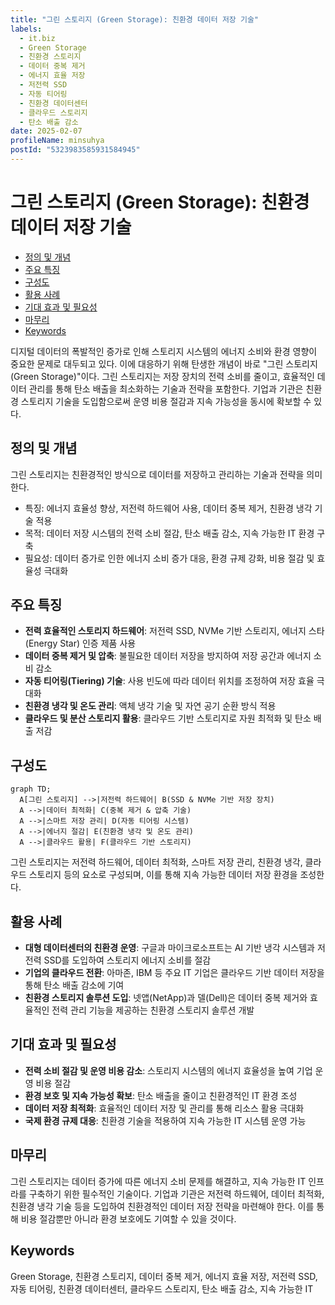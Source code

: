 ```yaml
---
title: "그린 스토리지 (Green Storage): 친환경 데이터 저장 기술"
labels:
  - it.biz
  - Green Storage
  - 친환경 스토리지
  - 데이터 중복 제거
  - 에너지 효율 저장
  - 저전력 SSD
  - 자동 티어링
  - 친환경 데이터센터
  - 클라우드 스토리지
  - 탄소 배출 감소
date: 2025-02-07
profileName: minsuhya
postId: "5323983585931584945"
---
```


# 그린 스토리지 (Green Storage): 친환경 데이터 저장 기술

<!-- mtoc-start -->

- [정의 및 개념](#정의-및-개념)
- [주요 특징](#주요-특징)
- [구성도](#구성도)
- [활용 사례](#활용-사례)
- [기대 효과 및 필요성](#기대-효과-및-필요성)
- [마무리](#마무리)
- [Keywords](#keywords)

<!-- mtoc-end -->

디지털 데이터의 폭발적인 증가로 인해 스토리지 시스템의 에너지 소비와 환경 영향이 중요한 문제로 대두되고 있다. 이에 대응하기 위해 탄생한 개념이 바로 "그린 스토리지(Green Storage)"이다. 그린 스토리지는 저장 장치의 전력 소비를 줄이고, 효율적인 데이터 관리를 통해 탄소 배출을 최소화하는 기술과 전략을 포함한다. 기업과 기관은 친환경 스토리지 기술을 도입함으로써 운영 비용 절감과 지속 가능성을 동시에 확보할 수 있다.

## 정의 및 개념

그린 스토리지는 친환경적인 방식으로 데이터를 저장하고 관리하는 기술과 전략을 의미한다.

- 특징: 에너지 효율성 향상, 저전력 하드웨어 사용, 데이터 중복 제거, 친환경 냉각 기술 적용
- 목적: 데이터 저장 시스템의 전력 소비 절감, 탄소 배출 감소, 지속 가능한 IT 환경 구축
- 필요성: 데이터 증가로 인한 에너지 소비 증가 대응, 환경 규제 강화, 비용 절감 및 효율성 극대화

## 주요 특징

- **전력 효율적인 스토리지 하드웨어**: 저전력 SSD, NVMe 기반 스토리지, 에너지 스타(Energy Star) 인증 제품 사용
- **데이터 중복 제거 및 압축**: 불필요한 데이터 저장을 방지하여 저장 공간과 에너지 소비 감소
- **자동 티어링(Tiering) 기술**: 사용 빈도에 따라 데이터 위치를 조정하여 저장 효율 극대화
- **친환경 냉각 및 온도 관리**: 액체 냉각 기술 및 자연 공기 순환 방식 적용
- **클라우드 및 분산 스토리지 활용**: 클라우드 기반 스토리지로 자원 최적화 및 탄소 배출 저감

## 구성도

```mermaid
graph TD;
  A[그린 스토리지] -->|저전력 하드웨어| B(SSD & NVMe 기반 저장 장치)
  A -->|데이터 최적화| C(중복 제거 & 압축 기술)
  A -->|스마트 저장 관리| D(자동 티어링 시스템)
  A -->|에너지 절감| E(친환경 냉각 및 온도 관리)
  A -->|클라우드 활용| F(클라우드 기반 스토리지)
```

그린 스토리지는 저전력 하드웨어, 데이터 최적화, 스마트 저장 관리, 친환경 냉각, 클라우드 스토리지 등의 요소로 구성되며, 이를 통해 지속 가능한 데이터 저장 환경을 조성한다.

## 활용 사례

- **대형 데이터센터의 친환경 운영**: 구글과 마이크로소프트는 AI 기반 냉각 시스템과 저전력 SSD를 도입하여 스토리지 에너지 소비를 절감
- **기업의 클라우드 전환**: 아마존, IBM 등 주요 IT 기업은 클라우드 기반 데이터 저장을 통해 탄소 배출 감소에 기여
- **친환경 스토리지 솔루션 도입**: 넷앱(NetApp)과 델(Dell)은 데이터 중복 제거와 효율적인 전력 관리 기능을 제공하는 친환경 스토리지 솔루션 개발

## 기대 효과 및 필요성

- **전력 소비 절감 및 운영 비용 감소**: 스토리지 시스템의 에너지 효율성을 높여 기업 운영 비용 절감
- **환경 보호 및 지속 가능성 확보**: 탄소 배출을 줄이고 친환경적인 IT 환경 조성
- **데이터 저장 최적화**: 효율적인 데이터 저장 및 관리를 통해 리소스 활용 극대화
- **국제 환경 규제 대응**: 친환경 기술을 적용하여 지속 가능한 IT 시스템 운영 가능

## 마무리

그린 스토리지는 데이터 증가에 따른 에너지 소비 문제를 해결하고, 지속 가능한 IT 인프라를 구축하기 위한 필수적인 기술이다. 기업과 기관은 저전력 하드웨어, 데이터 최적화, 친환경 냉각 기술 등을 도입하여 친환경적인 데이터 저장 전략을 마련해야 한다. 이를 통해 비용 절감뿐만 아니라 환경 보호에도 기여할 수 있을 것이다.

## Keywords

Green Storage, 친환경 스토리지, 데이터 중복 제거, 에너지 효율 저장, 저전력 SSD, 자동 티어링, 친환경 데이터센터, 클라우드 스토리지, 탄소 배출 감소, 지속 가능한 IT